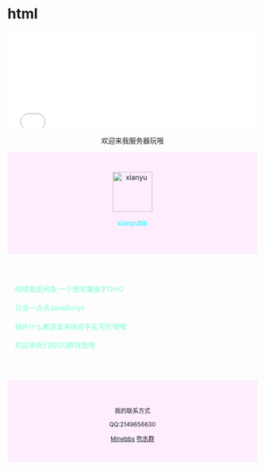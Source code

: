# html
<!DOCTYPE html>
<html lang="zh_CN">
  <head>
    <meta charset="UTF-8" />
    <meta http-equiv="X-UA-Compatible" content="IE=edge" />
    <meta name="viewport" content="width=device-width, initial-scale=1.0" />
    <title>XianYu的个人网站</title>
  </head>
  <body>
    <div style="text-align: center">
      <iframe
        frameborder="no"
        border="0"
        marginwidth=""
        marginheight="0"
        width="500px"
        height="195px"
        scrolling="no"
        src="//motdbe.blackbe.work/iframe.html?ip=mc.lgc2333.top&port=19132&dark=false&join_open=true"
      ></iframe>
      <p>欢迎来我服务器玩哦</p>
    </div>
    <div style="background: #f1f1; text-align: center; padding: 40px">
      <img
        src="https://i.328888.xyz/2023/01/17/Hf0wy.jpeg"
        alt="xianyu"
        width="80px"
        height="80px"
      />
      <p style="color: aqua">xianyubb</p>
    </div>
    <div
      style="
        max-width: 700px;
        margin: 30px auto;
        padding: 15px;
        line-height: 1.7;
        color: aquamarine;
      "
    >
      <p>哈喽我是闲鱼,一个肥宅兼废才OmO</p>
      <p>只会一点点JavaScript</p>
      <p>插件什么都是拿来练练手乱写的嘿嘿</p>
      <p>欢迎来我们的QQ群找我哦</p>
    </div>
    <div
      style="
        background: #f1f1;
        text-align: center;
        padding: 40px;
        font-size: 12px;
      "
    >
      <p>我的联系方式</p>
      <p>QQ:2149656630</p>
      <a href="https://www.minebbs.com/members/xianyubb.42760/">Minebbs</a>
      <a href="https://jq.qq.com/?_wv=1027&k=B8V8ZW2g">吹水群</a>
    </div>
  </body>
</html>
